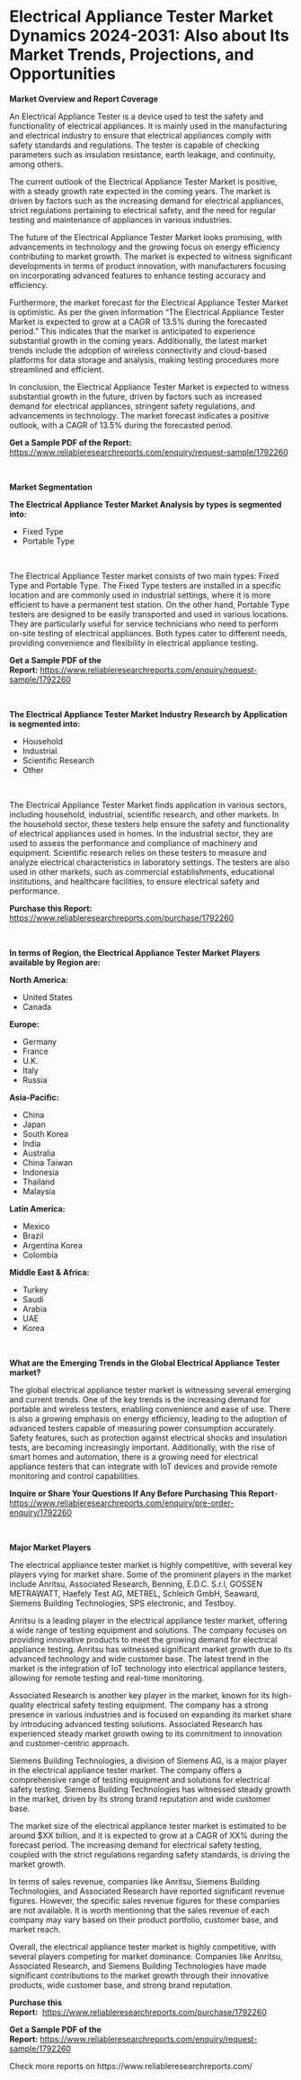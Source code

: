 <p><h1>Electrical Appliance Tester Market Dynamics 2024-2031: Also about Its Market Trends, Projections, and Opportunities</h1></p><p><strong>Market Overview and Report Coverage</strong></p>
<p><p>An Electrical Appliance Tester is a device used to test the safety and functionality of electrical appliances. It is mainly used in the manufacturing and electrical industry to ensure that electrical appliances comply with safety standards and regulations. The tester is capable of checking parameters such as insulation resistance, earth leakage, and continuity, among others.</p><p>The current outlook of the Electrical Appliance Tester Market is positive, with a steady growth rate expected in the coming years. The market is driven by factors such as the increasing demand for electrical appliances, strict regulations pertaining to electrical safety, and the need for regular testing and maintenance of appliances in various industries.</p><p>The future of the Electrical Appliance Tester Market looks promising, with advancements in technology and the growing focus on energy efficiency contributing to market growth. The market is expected to witness significant developments in terms of product innovation, with manufacturers focusing on incorporating advanced features to enhance testing accuracy and efficiency.</p><p>Furthermore, the market forecast for the Electrical Appliance Tester Market is optimistic. As per the given information “The Electrical Appliance Tester Market is expected to grow at a CAGR of 13.5% during the forecasted period.” This indicates that the market is anticipated to experience substantial growth in the coming years. Additionally, the latest market trends include the adoption of wireless connectivity and cloud-based platforms for data storage and analysis, making testing procedures more streamlined and efficient.</p><p>In conclusion, the Electrical Appliance Tester Market is expected to witness substantial growth in the future, driven by factors such as increased demand for electrical appliances, stringent safety regulations, and advancements in technology. The market forecast indicates a positive outlook, with a CAGR of 13.5% during the forecasted period.</p></p>
<p><strong>Get a Sample PDF of the Report:</strong> <a href="https://www.reliableresearchreports.com/enquiry/request-sample/1792260">https://www.reliableresearchreports.com/enquiry/request-sample/1792260</a></p>
<p>&nbsp;</p>
<p><strong>Market Segmentation</strong></p>
<p><strong>The Electrical Appliance Tester Market Analysis by types is segmented into:</strong></p>
<p><ul><li>Fixed Type</li><li>Portable Type</li></ul></p>
<p>&nbsp;</p>
<p><p>The Electrical Appliance Tester market consists of two main types: Fixed Type and Portable Type. The Fixed Type testers are installed in a specific location and are commonly used in industrial settings, where it is more efficient to have a permanent test station. On the other hand, Portable Type testers are designed to be easily transported and used in various locations. They are particularly useful for service technicians who need to perform on-site testing of electrical appliances. Both types cater to different needs, providing convenience and flexibility in electrical appliance testing.</p></p>
<p><strong>Get a Sample PDF of the Report:</strong>&nbsp;<a href="https://www.reliableresearchreports.com/enquiry/request-sample/1792260">https://www.reliableresearchreports.com/enquiry/request-sample/1792260</a></p>
<p>&nbsp;</p>
<p><strong>The Electrical Appliance Tester Market Industry Research by Application is segmented into:</strong></p>
<p><ul><li>Household</li><li>Industrial</li><li>Scientific Research</li><li>Other</li></ul></p>
<p>&nbsp;</p>
<p><p>The Electrical Appliance Tester Market finds application in various sectors, including household, industrial, scientific research, and other markets. In the household sector, these testers help ensure the safety and functionality of electrical appliances used in homes. In the industrial sector, they are used to assess the performance and compliance of machinery and equipment. Scientific research relies on these testers to measure and analyze electrical characteristics in laboratory settings. The testers are also used in other markets, such as commercial establishments, educational institutions, and healthcare facilities, to ensure electrical safety and performance.</p></p>
<p><strong>Purchase this Report:</strong>&nbsp; <a href="https://www.reliableresearchreports.com/purchase/1792260">https://www.reliableresearchreports.com/purchase/1792260</a></p>
<p>&nbsp;</p>
<p><strong>In terms of Region, the Electrical Appliance Tester Market Players available by Region are:</strong></p>
<p>
    <p> <strong> North America: </strong>
        <ul>
            <li>United States</li>
            <li>Canada</li>
        </ul>
        </p> 
    <p> <strong> Europe: </strong>
        <ul>
            <li>Germany</li>
            <li>France</li>
            <li>U.K.</li>
            <li>Italy</li>
            <li>Russia</li>
        </ul>
        </p> 
    <p> <strong> Asia-Pacific: </strong>
        <ul>
            <li>China</li>
            <li>Japan</li>
            <li>South Korea</li>
            <li>India</li>
            <li>Australia</li>
            <li>China Taiwan</li>
            <li>Indonesia</li>
            <li>Thailand</li>
            <li>Malaysia</li>
        </ul>
        </p> 
    <p> <strong> Latin America: </strong>
        <ul>
            <li>Mexico</li>
            <li>Brazil</li>
            <li>Argentina Korea</li>
            <li>Colombia</li>
        </ul>
        </p> 
    <p> <strong> Middle East & Africa: </strong>
        <ul>
            <li>Turkey</li>
            <li>Saudi</li>
            <li>Arabia</li>
            <li>UAE</li>
            <li>Korea</li>
        </ul>
    </p>
    </p>
<p>&nbsp;</p>
<p><strong>What are the Emerging Trends in the Global Electrical Appliance Tester market?</strong></p>
<p><p>The global electrical appliance tester market is witnessing several emerging and current trends. One of the key trends is the increasing demand for portable and wireless testers, enabling convenience and ease of use. There is also a growing emphasis on energy efficiency, leading to the adoption of advanced testers capable of measuring power consumption accurately. Safety features, such as protection against electrical shocks and insulation tests, are becoming increasingly important. Additionally, with the rise of smart homes and automation, there is a growing need for electrical appliance testers that can integrate with IoT devices and provide remote monitoring and control capabilities.</p></p>
<p><strong>Inquire or Share Your Questions If Any Before Purchasing This Report</strong>- <a href="https://www.reliableresearchreports.com/enquiry/pre-order-enquiry/1792260">https://www.reliableresearchreports.com/enquiry/pre-order-enquiry/1792260</a></p>
<p>&nbsp;</p>
<p><strong>Major Market Players</strong></p>
<p><p>The electrical appliance tester market is highly competitive, with several key players vying for market share. Some of the prominent players in the market include Anritsu, Associated Research, Benning, E.D.C. S.r.l, GOSSEN METRAWATT, Haefely Test AG, METREL, Schleich GmbH, Seaward, Siemens Building Technologies, SPS electronic, and Testboy.</p><p>Anritsu is a leading player in the electrical appliance tester market, offering a wide range of testing equipment and solutions. The company focuses on providing innovative products to meet the growing demand for electrical appliance testing. Anritsu has witnessed significant market growth due to its advanced technology and wide customer base. The latest trend in the market is the integration of IoT technology into electrical appliance testers, allowing for remote testing and real-time monitoring.</p><p>Associated Research is another key player in the market, known for its high-quality electrical safety testing equipment. The company has a strong presence in various industries and is focused on expanding its market share by introducing advanced testing solutions. Associated Research has experienced steady market growth owing to its commitment to innovation and customer-centric approach.</p><p>Siemens Building Technologies, a division of Siemens AG, is a major player in the electrical appliance tester market. The company offers a comprehensive range of testing equipment and solutions for electrical safety testing. Siemens Building Technologies has witnessed steady growth in the market, driven by its strong brand reputation and wide customer base.</p><p>The market size of the electrical appliance tester market is estimated to be around $XX billion, and it is expected to grow at a CAGR of XX% during the forecast period. The increasing demand for electrical safety testing, coupled with the strict regulations regarding safety standards, is driving the market growth.</p><p>In terms of sales revenue, companies like Anritsu, Siemens Building Technologies, and Associated Research have reported significant revenue figures. However, the specific sales revenue figures for these companies are not available. It is worth mentioning that the sales revenue of each company may vary based on their product portfolio, customer base, and market reach.</p><p>Overall, the electrical appliance tester market is highly competitive, with several players competing for market dominance. Companies like Anritsu, Associated Research, and Siemens Building Technologies have made significant contributions to the market growth through their innovative products, wide customer base, and strong brand reputation.</p></p>
<p><strong>Purchase this Report:</strong>&nbsp;&nbsp;<a href="https://www.reliableresearchreports.com/purchase/1792260">https://www.reliableresearchreports.com/purchase/1792260</a></p>
<p></p>
<p><strong>Get a Sample PDF of the Report:</strong>&nbsp;<a href="https://www.reliableresearchreports.com/enquiry/request-sample/1792260">https://www.reliableresearchreports.com/enquiry/request-sample/1792260</a></p>
<p>Check more reports on https://www.reliableresearchreports.com/</p>
